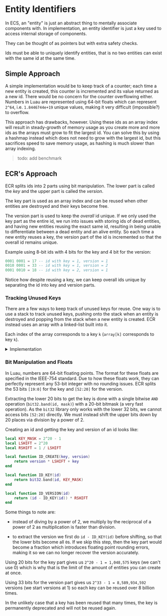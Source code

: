 # Entity Identifiers

In ECS, an "entity" is just an abstract thing to mentally associate components
with. In implementation, an entity identifier is just a key used to access
internal storage of components.

They can be thought of as pointers but with extra safety checks.

Ids must be able to uniquely identify entities, that is no two entities can
exist with the same id at the same time.

## Simple Approach

A simple implementation would be to keep track of a counter; each time a new
entity is created, this counter is incremented and its value returned as a new
id. There would be no concern for the counter overflowing either. Numbers in
Luau are represented using 64-bit floats which can represent `2^64`, i.e.
`1.8446744e+19` unique values, making it very difficult (impossible?) to
overflow.

This approach has drawbacks, however. Using these ids as an array index will
result in steady-growth of memory usage as you create more and more ids as the
arrays must grow to fit the largest id. You can solve this by using a hashmap
instead which does not need to grow with the largest id, but this sacrifices
speed to save memory usage, as hashing is much slower than array indexing.

> todo: add benchmark

## ECR's Approach

ECR splits ids into 2 parts using bit manipulation.
The lower part is called the *key* and the upper part is called the *version*.

The key part is used as an array index and can be reused when other entities are
destroyed and their keys become free.

The version part is used to keep the *overall* id unique. If we only used the
key part as the entire id, we run into issues with storing ids of dead entities,
and having new entities reusing the exact same id, resulting in being unable to
differentiate between a dead entity and an alive entity. So each time a new
entity reuses a key, the version part of the id is incremented so that the
overall id remains unique.

Example using 8-bit ids with 4 bits for the key and 4 bit for the version:

```lua
0001 0001 = 17 -- id with key = 1, version = 1
0010 0001 = 33 -- id with key = 1, version = 2
0001 0010 = 18 -- id with key = 2, version = 1
```

Notice how despite reusing a key, we can keep overall ids unique by separating
the id into key and version parts.

### Tracking Unused Keys

There are a few ways to keep track of unused keys for reuse. One way is to use a
stack to track unused keys, pushing onto the stack when an entity is destroyed
and popping from the stack when a new entity is created. ECR instead uses an
array with a linked-list built into it.

Each index of the array corresponds to a key `k` (`array[k]` corresponds to key
`k`).

<details>
  <summary>Implementation</summary>

---

Say we have a function `ID(key, version)` which creates an id using the given
key and version.

When key `k` is in use, `array[k] = ID(k, v)` where
`v` is how many times that key has been used.

When key `k` is not in use, `array[k] = ID(k_next, v)` where
`k_next` is the *next key not in use* or `0`, that is, a pointer to the next
free key or nothing,
and `v` is still how many times key `k` has been used.

We keep track of the head of the list using a variable `head` that holds the
first unused key. If an unused key `k` is at the tail of the list, then
`array[k] = ID(0, v)`. A key can never be `0` (arrays in Luau start at 1) so
we use `0` to signify nothing. If the list is empty then `head` is set to `0`.

When we want to create a new id, we check if `head ~= 0`. If `head == 0` then
we just create a brand new key `#array + 1`. Otherwise, we know that we have an
unused key `k` where `head = k`. We know that `array[k] = ID(next_k, v)`.
So we set `head = next_k` and set `array[k] = ID(k, v)` and return `ID(k, v)`.

When we want to destroy an id with key `k` we do `array[k] = ID(head, v+1)`
and set `head = k`.

Difficult to grasp at first but the advantage of this approach is that we can
quickly see if a given key is in use or not instead of searching through a stack
of unused keys, as well as only needing a single array index for each entity,
since both key and version are stored at the one index.

---

</details>

### Bit Manipulation and Floats

In Luau, numbers are 64-bit floating points. The format for these floats are
specified in the IEEE-754 standard. Due to how these floats work, they can
perfectly represent any 53-bit integer with no rounding issues. ECR splits the
53 bits `[19:0]` for the key and `[52:20]` for the version.

Extracting the lower 20 bits to get the key is done with a single bitwise `AND`
operation (`bit32.band(id, mask)`) with a 20-bit bitmask
(a very fast operation). As the `bit32` library only works with the lower 32
bits, we cannot access bits `[52:20]` directly. We must instead shift the upper
bits down by 20 places via division by a power of 2.

Creating an id and getting the key and version of an id looks like:

```lua
local KEY_MASK = 2^20 - 1
local LSHIFT = 2^20
local RSHIFT = 1 / LSHIFT

local function ID_CREATE(key, version)
    return version * LSHIFT + key
end

local function ID_KEY(id)
    return bit32.band(id, KEY_MASK)
end

local function ID_VERSION(id)
    return (id - ID_KEY(id)) * RSHIFT
end
```

Some things to note are:

- instead of diving by a power of 2, we multiply by the reciprocal of a power of
  2 as multiplication is faster than division.

- to extract the version we first do `id - ID_KEY(id)` before shifting, so that
  the lower bits become all `0`s. If we skip this step, then the key part would
  become a fraction which introduces floating point rounding errors, making it
  so we can no longer recover the version accurately.

Using 20 bits for the key part gives us `2^20 - 1 = 1,048,575` keys (we can't
use 0) which is why that is the limit of the amount of entities you can create
at once.

Using 33 bits for the version part gives us `2^33 - 1 = 8,589,934,592` versions
(we start versions at 1) so each key can be reused over 8 billion times.

In the unlikely case that a key has been reused that many times, the key is
permanently deprecated and will not be reused again.
